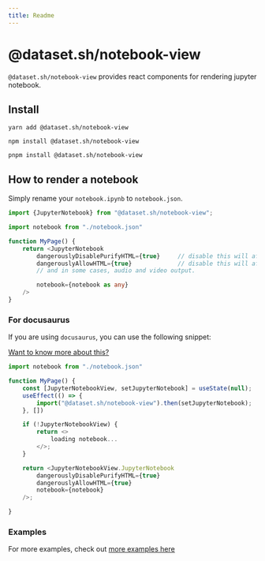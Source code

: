 ```yaml
---
title: Readme
---
```


# @dataset.sh/notebook-view

`@dataset.sh/notebook-view` provides react components for rendering jupyter notebook.
## Install

```shell title="yarn"
yarn add @dataset.sh/notebook-view
```

```shell title="npm"
npm install @dataset.sh/notebook-view
```

```shell title="pnpm"
pnpm install @dataset.sh/notebook-view
```
## How to render a notebook

Simply rename your `notebook.ipynb` to `notebook.json`.

```typescript jsx
import {JupyterNotebook} from "@dataset.sh/notebook-view";

import notebook from "./notebook.json"

function MyPage() {
    return <JupyterNotebook
        dangerouslyDisablePurifyHTML={true}     // disable this will affect some HTML jupyter plugin.
        dangerouslyAllowHTML={true}             // disable this will affect 'image/svg+xml' and `text/html`, 
        // and in some cases, audio and video output.

        notebook={notebook as any}
    />
}
```

### For docusaurus

If you are using `docusaurus`, you can use the following snippet: 

[Want to know more about this?](https://github.com/facebook/docusaurus/discussions/9435)

```typescript jsx
import notebook from "./notebook.json"

function MyPage() {
    const [JupyterNotebookView, setJupyterNotebook] = useState(null);
    useEffect(() => {
        import("@dataset.sh/notebook-view").then(setJupyterNotebook);
    }, [])

    if (!JupyterNotebookView) {
        return <>
            loading notebook...
        </>;
    }

    return <JupyterNotebookView.JupyterNotebook
        dangerouslyDisablePurifyHTML={true}
        dangerouslyAllowHTML={true}
        notebook={notebook}
    />;

}
```

### Examples

For more examples, check out [more examples here](/related-projects/ui/notebook-view/example)